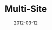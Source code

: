 ---
layout: media
category: media
title: "Multi-Site"
date: 2012-03-12
description: "Overview of the Multi-Site initiative from the Game Change campaign."
tag: 
 - multi-site
 - game-change
 - game-changers
yt-video-id: "e3FXJbK6vbI"
video: "http://s3.amazonaws.com/crossroads-media/other-media/video/gamechangers_multisite.mp4"
video-poster: "http://s3.amazonaws.com/crossroads-media/images/gamechange02_multisite_still.jpg"
---